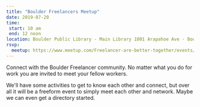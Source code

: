 ```yaml
---
title: "Boulder Freelancers Meetup"
date: 2019-07-20
time:
 start: 10 am
 end: 12 noon
location: Boulder Public Library - Main Library 1001 Arapahoe Ave · Boulder, CO
rsvp:
  meetup: https://www.meetup.com/Freelancer-are-better-together/events/263044705/
---
```


Connect with the Boulder Freelancer community. No matter what you do for work you are invited to meet your fellow workers.

We'll have some activities to get to know each other and connect, but over all it will be a freeform event to simply meet each other and network. Maybe we can even get a directory started.
